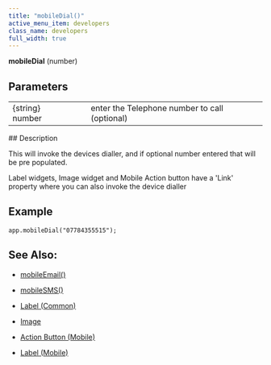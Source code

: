 ```yaml
---
title: "mobileDial()"
active_menu_item: developers
class_name: developers
full_width: true
---
```



**mobileDial** (number)

## Parameters

<table>
<tr>
<td width="193">
{string} number

</td>
<td width="17">
</td>
<td width="670">
enter the Telephone number to call (optional)

</td>
</tr>
</table>
## Description

This will invoke the devices dialler, and if optional number entered that will be pre populated.

Label widgets, Image widget and Mobile Action button have a 'Link' property where you can also invoke the device dialler

## Example

    app.mobileDial("07784355515");
     
   

## See Also:

 - [mobileEmail()](mobileemail.htm)

 - [mobileSMS()](mobilesms.htm)

 - [Label (Common)](../../../widget-properties-events/common/label)

 - [Image](../../../widget-properties-events/common/image)

 - [Action Button (Mobile)](../../../widget-properties-events/mobile/mobaction-button)

 - [Label (Mobile)](../../../widget-properties-events/mobile/moblabel)

